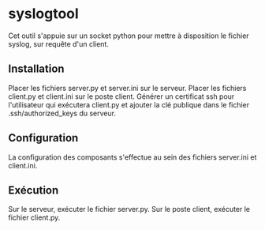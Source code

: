 # syslogtool
Cet outil s'appuie sur un socket python pour mettre à disposition le fichier syslog, sur requête d'un client.

## Installation
Placer les fichiers server.py et server.ini sur le serveur.
Placer les fichiers client.py et client.ini sur le poste client.
Générer un certificat ssh pour l'utilisateur qui exécutera client.py et ajouter la clé publique dans le fichier .ssh/authorized_keys du serveur.

## Configuration
La configuration des composants s'effectue au sein des fichiers server.ini et client.ini.

## Exécution
Sur le serveur, exécuter le fichier server.py.
Sur le poste client, exécuter le fichier client.py.
